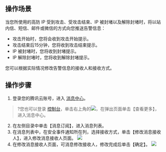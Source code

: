 ## 操作场景
当您所使用的高防 IP 受到攻击、受攻击结束、IP 被封堵以及解除封堵时，将以站内信、短信、邮件或微信的方式向您推送告警信息：
- 攻击开始时，您将会收到攻击开始提示。
- 攻击结束后15分钟，您将收到攻击结束提示。
- IP 被封堵时，您将收到封堵提示。
- IP 解除封堵时，您将收到解除封堵提示。

您可以根据实际情况修改告警信息的接收人和接收方式。

## 操作步骤
1. 登录您的腾讯云账号，进入 [消息中心](https://console.cloud.tencent.com/message/detail/45743360)。
 >?您也可以登录 [控制台](https://console.cloud.tencent.com/dayu/overview)，单击右上角的![](https://main.qcloudimg.com/raw/b1a8f001baaea4b7d9027ec1340fab9e.png)，在弹出页面单击【查看更多】，进入消息中心。
2. 在左侧目录中单击【消息订阅】，进入消息列表。
3. 在消息列表中，在安全事件通知所在列，选择接收方式，单击【修改消息接收人】，进入修改消息接收人页面。
![](https://main.qcloudimg.com/raw/0cf55387be49197d6614ce84d150a39f.png)
4. 在修改消息接收人页面，可消息修改接收人，修改完成后单击【确定】。
![](https://main.qcloudimg.com/raw/27a545a7ccb0096a0c9a85c868745bef.png)

